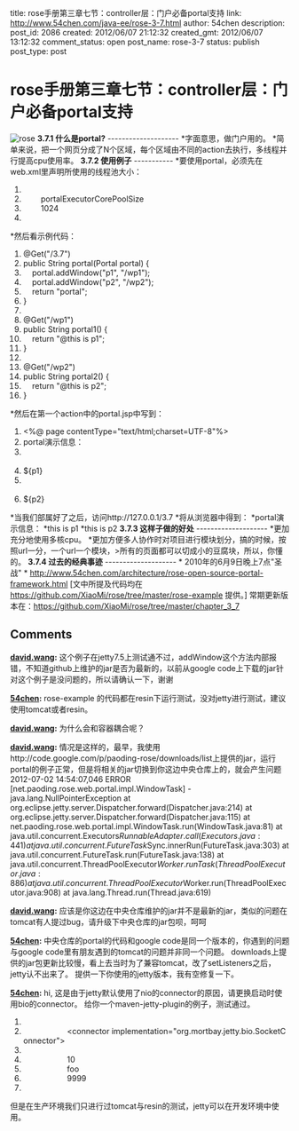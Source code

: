 title: rose手册第三章七节：controller层：门户必备portal支持
link: http://www.54chen.com/java-ee/rose-3-7.html
author: 54chen
description: 
post_id: 2086
created: 2012/06/07 21:12:32
created_gmt: 2012/06/07 13:12:32
comment_status: open
post_name: rose-3-7
status: publish
post_type: post

# rose手册第三章七节：controller层：门户必备portal支持

![rose](http://img03.taobaocdn.com/bao/uploaded/i3/T1_9ahXlFfXXbwx8Z8_101515.jpg_210x210.jpg) **3.7.1 什么是portal?** \-------------------- *字面意思，做门户用的。 *简单来说，把一个网页分成了N个区域，每个区域由不同的action去执行，多线程并行提高cpu使用率。 **3.7.2 使用例子** \----------- *要使用portal，必须先在web.xml里声明所使用的线程池大小： 

  1. <context-param>  
  2.         <param-name>portalExecutorCorePoolSize</param-name>  
  3.         <param-value>1024</param-value>  
  4. </context-param>  

*然后看示例代码： 

  1. @Get("/3.7")  
  2. public String portal(Portal portal) {  
  3.     portal.addWindow("p1", "/wp1");  
  4.     portal.addWindow("p2", "/wp2");  
  5.     return "portal";  
  6. }  
  7.   
  8. @Get("/wp1")  
  9. public String portal1() {  
  10.     return "@this is p1";  
  11. }  
  12.   
  13. @Get("/wp2")  
  14. public String portal2() {  
  15.     return "@this is p2";  
  16. }  

*然后在第一个action中的portal.jsp中写到： 

  1. <%@ page contentType="text/html;charset=UTF-8"%>  
  2. portal演示信息：  
  3. <br>  
  4. ${p1}  
  5. <br>  
  6. ${p2}  

*当我们部属好了之后，访问http://127.0.0.1/3.7 *将从浏览器中得到： *portal演示信息： *this is p1 *this is p2 **3.7.3 这样子做的好处** \-------------------- *更加充分地使用多核cpu。 *更加方便多人协作时对项目进行模块划分，搞的时候，按照url一分，一个url一个模块，>所有的页面都可以切成小的豆腐块，所以，你懂的。 **3.7.4 过去的经典事迹** \-------------------- * 2010年的6月9日晚上7点"圣战" * <http://www.54chen.com/architecture/rose-open-source-portal-framework.html> [文中所提及代码均在 <https://github.com/XiaoMi/rose/tree/master/rose-example> 提供。] 常期更新版本在：<https://github.com/XiaoMi/rose/tree/master/chapter_3_7>

## Comments

**[david.wang](#14949 "2012-07-02 10:29:32"):** 这个例子在jetty7.5上测试通不过，addWindow这个方法内部报错，不知道github上维护的jar是否为最新的，以前从google code上下载的jar针对这个例子是没问题的，所以请确认一下，谢谢

**[54chen](#14950 "2012-07-02 11:01:30"):** rose-example 的代码都在resin下运行测试，没对jetty进行测试，建议使用tomcat或者resin。

**[david.wang](#14951 "2012-07-02 15:04:23"):** 为什么会和容器耦合呢？

**[david.wang](#14952 "2012-07-02 15:05:55"):** 情况是这样的，最早，我使用http://code.google.com/p/paoding-rose/downloads/list上提供的jar，运行portal的例子正常，但是将相关的jar切换到你这边中央仓库上的，就会产生问题 2012-07-02 14:54:07,046 ERROR [net.paoding.rose.web.portal.impl.WindowTask] - java.lang.NullPointerException at org.eclipse.jetty.server.Dispatcher.forward(Dispatcher.java:214) at org.eclipse.jetty.server.Dispatcher.forward(Dispatcher.java:115) at net.paoding.rose.web.portal.impl.WindowTask.run(WindowTask.java:81) at java.util.concurrent.Executors$RunnableAdapter.call(Executors.java:441) at java.util.concurrent.FutureTask$Sync.innerRun(FutureTask.java:303) at java.util.concurrent.FutureTask.run(FutureTask.java:138) at java.util.concurrent.ThreadPoolExecutor$Worker.runTask(ThreadPoolExecutor.java:886) at java.util.concurrent.ThreadPoolExecutor$Worker.run(ThreadPoolExecutor.java:908) at java.lang.Thread.run(Thread.java:619)

**[david.wang](#14953 "2012-07-02 15:13:06"):** 应该是你这边在中央仓库维护的jar并不是最新的jar，类似的问题在tomcat有人提过bug，请升级下中央仓库的jar包呗，呵呵

**[54chen](#14954 "2012-07-03 11:33:11"):** 中央仓库的portal的代码和google code是同一个版本的，你遇到的问题与google code里有朋友遇到的tomcat的问题并非同一个问题。 downloads上提供的jar包更新比较慢，看上去当时为了兼容tomcat，改了setListeners之后，jetty认不出来了。 提供一下你使用的jetty版本，我有空修复一下。

**[54chen](#14955 "2012-07-03 13:26:17"):** hi, 这是由于jetty默认使用了nio的connector的原因，请更换启动时使用bio的connector。 给你一个maven-jetty-plugin的例子，测试通过。 

  1. <configuration>  
  2.                     <connector implementation="org.mortbay.jetty.bio.SocketConnector">  
  3.                     </connector>  
  4.                     <scanIntervalSeconds>10</scanIntervalSeconds>   
  5.                     <stopKey>foo</stopKey>  
  6.                     <stopPort>9999</stopPort>  
  7.                 </configuration>  

但是在生产环境我们只进行过tomcat与resin的测试，jetty可以在开发环境中使用。

